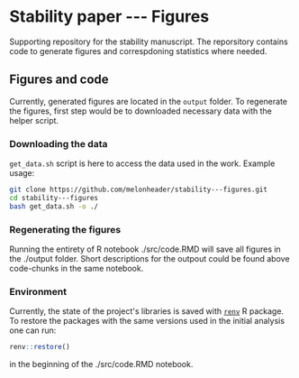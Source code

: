 # Stability paper --- Figures

Supporting repository for the stability manuscript. The reporsitory contains code to generate figures and correspdoning statistics where needed. 

## Figures and code
Currently, generated figures are located in the ```output``` folder.
To regenerate the figures, first step would be to downloaded necessary data with the helper script.
### Downloading the data
```get_data.sh``` script is here to access the data used in the work. Example usage: 
 ```bash
 git clone https://github.com/melonheader/stability---figures.git
 cd stability---figures
 bash get_data.sh -o ./
 ```
### Regenerating the figures
Running the entirety of R notebook ./src/code.RMD will save all figures in the ./output folder. 
Short descriptions for the outpout could be found above code-chunks in the same notebook.

### Environment
Currently, the state of the project's libraries is saved with [```renv```](https://rstudio.github.io/renv/articles/renv.html#reproducibility) R package. 
To restore the packages with the same versions used in the initial analysis one can run:
 ```R
 renv::restore()
 ```
in the beginning of the ./src/code.RMD notebook.
